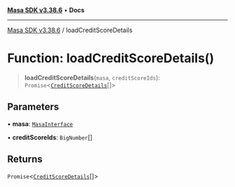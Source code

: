 [**Masa SDK v3.38.6**](../README.md) • **Docs**

***

[Masa SDK v3.38.6](../globals.md) / loadCreditScoreDetails

# Function: loadCreditScoreDetails()

> **loadCreditScoreDetails**(`masa`, `creditScoreIds`): `Promise`\<[`CreditScoreDetails`](../interfaces/CreditScoreDetails.md)[]\>

## Parameters

• **masa**: [`MasaInterface`](../interfaces/MasaInterface.md)

• **creditScoreIds**: `BigNumber`[]

## Returns

`Promise`\<[`CreditScoreDetails`](../interfaces/CreditScoreDetails.md)[]\>
